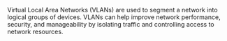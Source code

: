 Virtual Local Area Networks (VLANs) are used to segment a network into logical groups of devices. VLANs can help improve network performance, security, and manageability by isolating traffic and controlling access to network resources.
